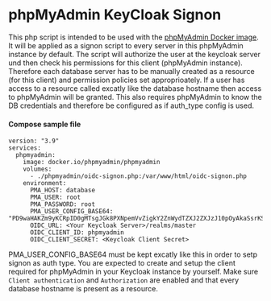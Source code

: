 # phpMyAdmin KeyCloak Signon

This php script is intended to be used with the [phpMyAdmin Docker image](https://hub.docker.com/r/phpmyadmin/phpmyadmin/). It will be applied as a signon script to every server in this phpMyAdmin instance by default. The script will authorize the user at the keycloak server und then check his permissions for this client (phpMyAdmin instance). Therefore each database server has to be manually created as a resource (for this client) and permission policies set approprioately. If a user has access to a resource called excatly like the database hostname then access to phpMyAdmin will be granted. This also requires phpMyAdmin to know the DB credentials and therefore be configured as if auth_type config is used.

#### Compose sample file
```
version: "3.9"
services:
  phpmyadmin:
    image: docker.io/phpmyadmin/phpmyadmin
    volumes:
      - ./phpmyadmin/oidc-signon.php:/var/www/html/oidc-signon.php
    environment:
      PMA_HOST: database
      PMA_USER: root
      PMA_PASSWORD: root
      PMA_USER_CONFIG_BASE64: "PD9waHAKZm9yKCRpID0gMTsgJGk8PXNpemVvZigkY2ZnWydTZXJ2ZXJzJ10pOyAkaSsrKSB7CiAgICAkY2ZnWydTZXJ2ZXJzJ11bJGldWydhdXRoX3R5cGUnXSA9ICdzaWdub24nOwogICAgJGNmZ1snU2VydmVycyddWyRpXVsnU2lnbm9uU2Vzc2lvbiddID0gJ1NpZ25vblNlc3Npb24nOwogICAgJGNmZ1snU2VydmVycyddWyRpXVsnU2lnbm9uVVJMJ10gPSAnL29pZGMtc2lnbm9uLnBocD9kYXRhYmFzZT0nIC4gJGNmZ1snU2VydmVycyddWyRpXVsnaG9zdCddOwp9"
      OIDC_URL: <Your Keycloak Server>/realms/master
      OIDC_CLIENT_ID: phpmyadmin
      OIDC_CLIENT_SECRET: <Keycloak Client Secret>
```

PMA_USER_CONFIG_BASE64 must be kept excatly like this in order to setp signon as auth type. You are expected to create and setup the client required for phpMyAdmin in your Keycloak instance by yourself. Make sure `Client authentication` and `Authorization` are enabled and that every database hostname is present as a resource.
